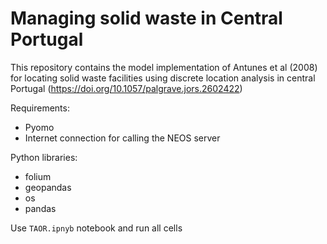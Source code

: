 # Managing solid waste in Central Portugal

This repository contains the model implementation of Antunes et al (2008) for locating solid waste facilities using discrete location analysis in central Portugal (https://doi.org/10.1057/palgrave.jors.2602422)

Requirements:
- Pyomo
- Internet connection for calling the NEOS server

Python libraries:
- folium
- geopandas
- os
- pandas

Use `TAOR.ipnyb` notebook and run all cells
